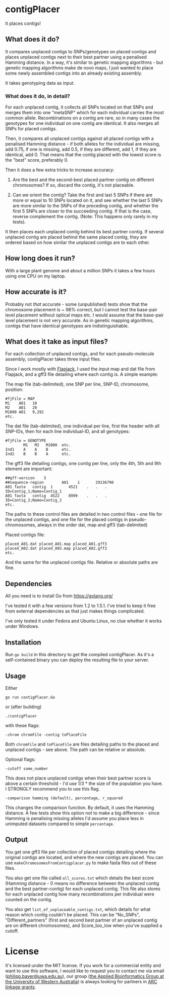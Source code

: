 # contigPlacer

It places contigs!

## What does it do?

It compares unplaced contigs to SNPs/genotypes on placed contigs and places unplaced contigs next to their best partner using a penalised Hamming distance. In a way, it's similar to genetic mapping algorithms - but genetic mapping algorithms make de novo maps, I just wanted to place some newly assembled contigs into an already existing assembly.

It takes genotyping data as input.

### What does it do, in detail?

For each unplaced contig, it collects all SNPs located on that SNPs and merges them into one "metaSNP" which for each individual carries the most common allele. Recombinations on a contig are rare, so in many cases the genotypes for one individual on one contig are identical. It also merges all SNPs for placed contigs.

Then, it compares all unplaced contigs against all placed contigs with a penalised Hamming distance - if both alleles for the individual are missing, add 0.75, if one is missing, add 0.5, if they are different, add 1, if they are identical, add 0. That means that the contig placed with the lowest score is the "best" score, preferably 0.

Then it does a few extra tricks to increase accuracy:

1. Are the best and the second-best placed partner contig on different chromosomes? If so, discard the contig, it's not placeable.

2. Can we orient the contig? Take the first and last 5 SNPs if there are more or equal to 10 SNPs located on it, and see whether the last 5 SNPs are more similar to the SNPs of the preceding contig, and whether the first 5 SNPs are closer to the succeeding contig. If that is the case, reverse complement the contig. (Note: This happens only rarely in my tests).

It then places each unplaced contig behind its best partner contig. If several unplaced contig are placed behind the same placed contig, they are ordered based on how similar the unplaced contigs are to each other.

## How long does it run?

With a large plant genome and about a million SNPs it takes a few hours using one CPU on my laptop.

## How accurate is it?

Probably not *that* accurate - some (unpublished) tests show that the chromosome placement is ~ 98% correct, but I cannot test the base-pair level placement without optical maps etc. I would assume that the base-pair level placement is not very accurate. As in genetic mapping algorithms, contigs that have identical genotypes are indistinguishable.

## What does it take as input files?

For each collection of unplaced contigs, and for each pseudo-molecule assembly, contigPlacer takes three input files.

Since I work mostly with [Flapjack](https://ics.hutton.ac.uk/flapjack/), I used the input map and dat file from Flapjack, and a gff3 file detailing where each contig is. A simple example:

The map file (tab-delimited), one SNP per line, SNP-ID, chromosome, position:

```
#fjFile = MAP
M1    A01   10
M2    A01   20
M1000 A01   9,292
etc.
```

The dat file (tab-delimited), one individual per line, first the header with all SNP-IDs, then for each line individual-ID, and all genotypes:

```
#fjFile = GENOTYPE
        M1   M2   M1000  etc.
Ind1    A    A    B      etc.
Ind2    B    B    A      etc.
```

The gff3 file detailing contigs, one contig per line, only the 4th, 5th and 9th element are important:

```
##gff-version    3
##sequence-region        A01    1       29136790
A01 fasta   contig  1       4521    .   .   .   ID=Contig_1;Name=Contig_1
A01 fasta   contig  4522    8999    .   .   .   ID=Contig_2;Name=Contig_2
etc.
```

The paths to these control files are detailed in two control files - one file for the unplaced contigs, and one file for the placed contigs in pseudo-chromosomes, always in the order dat, map and gff3 (tab-delimited)

Placed contigs file:

```
placed_A01.dat placed_A01.map placed_A01.gff3
placed_A02.dat placed_A02.map placed_A02.gff3
etc.
```

And the same for the unplaced contigs file. Relative or absolute paths are fine.

## Dependencies

All you need is to install Go from https://golang.org/

I've tested it with a few versions from 1.2 to 1.5.1. I've tried to keep it free from external dependencies as that just makes things complicated.

I've only tested it under Fedora and Ubuntu Linux, no clue whether it works under Windows.

## Installation

Run `go build` in this directory to get the compiled contigPlacer. As it's a self-contained binary you can deploy the resulting file to your server.

## Usage

Either

    go run contigPlacer.Go

or (after building)

    ./contigPlacer

with these flags:

    -chrom chromFile -contig toPlaceFile

Both `chromFile` and `toPlaceFile` are files detailing paths to the placed and unplaced contigs - see above. The path can be relative or absolute.

Optional flags:

    -cutoff some_number 

This does not place unplaced contigs when their best partner score is above a certain threshold - I'd use 1/3 * the size of the population you have. I STRONGLY recommend you to use this flag.

    -comparison hamming (default), percentage, r_squared

This changes the comparison function. By default, it uses the Hamming distance. A few tests show this option not to make a big difference - since Hamming is penalising missing alleles I'd assume you place less in unimputed datasets compared to simple `percentage`.

## Output

You get one gff3 file per collection of placed contigs detailing where the original contigs are located, and where the new contigs are placed. You can use `makeChromosomesFromContigplacer.py` to make fasta files out of these files.

You also get one file called `all_scores.txt` which details the best score (Hamming distance - 0 means no difference between the unplaced contig and the best partner-contig) for each unplaced contig. This file also stores for each unplaced contig how many recombinations per individual were counted on the contig.

You also get `list_of_unplaceable_contigs.txt`, which details for what reason which contig couldn't be placed. This can be "No\_SNPs", "Different\_partners" (first and second best partner of an unplaced contig are on different chromosomes), and Score\_too\_low when you've supplied a cutoff.

# License

It's licensed under the MIT license. If you work for a commercial entity and want to use this software, I would like to request you to contact me via email (philipp.bayer@uwa.edu.au), our group ([the Applied Bioinformatics Group at the University of Western Australia](http://appliedbioinformatics.com.au/index.php/Main_Page)) is always looking for partners in [ARC linkage grants](http://www.arc.gov.au/linkage-projects).
